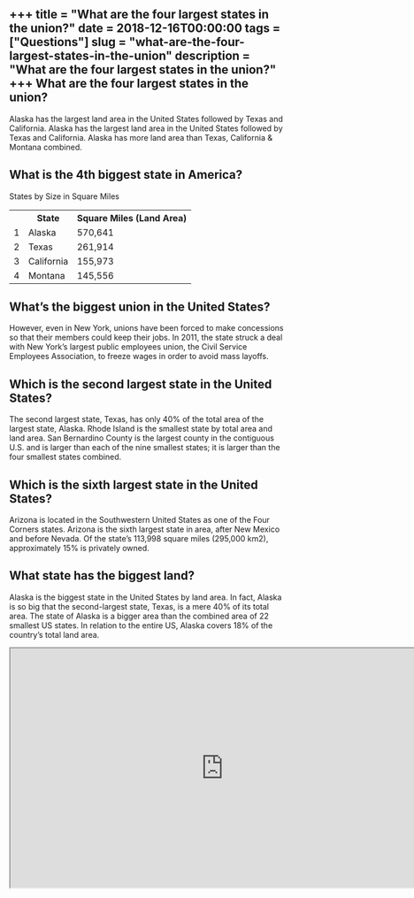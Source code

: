 +++
title = "What are the four largest states in the union?"
date = 2018-12-16T00:00:00
tags = ["Questions"]
slug = "what-are-the-four-largest-states-in-the-union"
description = "What are the four largest states in the union?"
+++
What are the four largest states in the union?
----------------------------------------------

Alaska has the largest land area in the United States followed by Texas and California. Alaska has the largest land area in the United States followed by Texas and California. Alaska has more land area than Texas, California &amp; Montana combined.

What is the 4th biggest state in America?
-----------------------------------------

States by Size in Square Miles

<table><tr><th></th><th>State</th><th>Square Miles (Land Area)</th></tr><tr><td>1</td><td>Alaska</td><td>570,641</td></tr><tr><td>2</td><td>Texas</td><td>261,914</td></tr><tr><td>3</td><td>California</td><td>155,973</td></tr><tr><td>4</td><td>Montana</td><td>145,556</td></tr></table>

What’s the biggest union in the United States?
----------------------------------------------

However, even in New York, unions have been forced to make concessions so that their members could keep their jobs. In 2011, the state struck a deal with New York’s largest public employees union, the Civil Service Employees Association, to freeze wages in order to avoid mass layoffs.

Which is the second largest state in the United States?
-------------------------------------------------------

The second largest state, Texas, has only 40% of the total area of the largest state, Alaska. Rhode Island is the smallest state by total area and land area. San Bernardino County is the largest county in the contiguous U.S. and is larger than each of the nine smallest states; it is larger than the four smallest states combined.

Which is the sixth largest state in the United States?
------------------------------------------------------

Arizona is located in the Southwestern United States as one of the Four Corners states. Arizona is the sixth largest state in area, after New Mexico and before Nevada. Of the state’s 113,998 square miles (295,000 km2), approximately 15% is privately owned.

What state has the biggest land?
--------------------------------

Alaska is the biggest state in the United States by land area. In fact, Alaska is so big that the second-largest state, Texas, is a mere 40% of its total area. The state of Alaska is a bigger area than the combined area of 22 smallest US states. In relation to the entire US, Alaska covers 18% of the country’s total land area.

<iframe allow="accelerometer; autoplay; clipboard-write; encrypted-media; gyroscope; picture-in-picture" allowfullscreen="" class="__youtube_prefs__  epyt-is-override  no-lazyload" data-no-lazy="1" data-origheight="433" data-origwidth="770" data-skipgform_ajax_framebjll="" height="433" id="_ytid_30303" loading="lazy" src="https://www.youtube.com/embed/HUZRjGEwqCg?enablejsapi=1&autoplay=0&cc_load_policy=0&cc_lang_pref=&iv_load_policy=1&loop=0&modestbranding=0&rel=1&fs=1&playsinline=0&autohide=2&theme=dark&color=red&controls=1&" title="YouTube player" width="770"></iframe>